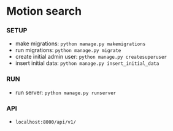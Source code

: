 # Motion search

### SETUP ###
* make migrations: ``python manage.py makemigrations``
* run migrations: ``python manage.py migrate``
* create initial admin user: ``python manage.py createsuperuser``
* insert initial data: ``python manage.py insert_initial_data``

### RUN ###
* run server: ``python manage.py runserver``

### API ###
* ``localhost:8000/api/v1/``



